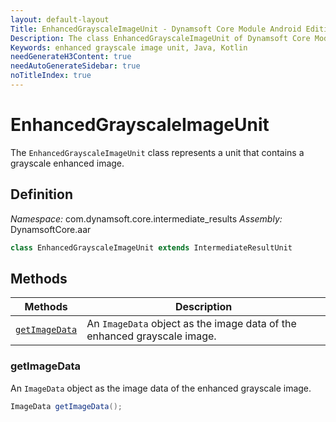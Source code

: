 ```yaml
---
layout: default-layout
Title: EnhancedGrayscaleImageUnit - Dynamsoft Core Module Android Edition API Reference
Description: The class EnhancedGrayscaleImageUnit of Dynamsoft Core Module represents a unit that contains a grayscale enhanced image.
Keywords: enhanced grayscale image unit, Java, Kotlin
needGenerateH3Content: true
needAutoGenerateSidebar: true
noTitleIndex: true
---
```


# EnhancedGrayscaleImageUnit

The `EnhancedGrayscaleImageUnit` class represents a unit that contains a grayscale enhanced image.

## Definition

*Namespace:* com.dynamsoft.core.intermediate_results
*Assembly:* DynamsoftCore.aar

```java
class EnhancedGrayscaleImageUnit extends IntermediateResultUnit
```

## Methods

| Methods | Description |
| ------- | ----------- |
| [`getImageData`](#getimagedata) | An `ImageData` object as the image data of the enhanced grayscale image. |

### getImageData

An `ImageData` object as the image data of the enhanced grayscale image.

```java
ImageData getImageData();
```
